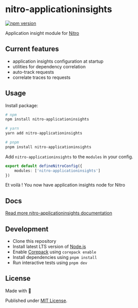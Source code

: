 # nitro-applicationinsights

[![npm version](https://badge.fury.io/js/nitro-applicationinsights.svg)](https://badge.fury.io/js/nitro-applicationinsights)

Application insight module for [Nitro](https://github.com/unjs/nitro)

## Current features

- application insights configuration at startup
- utilities for dependency correlation
- auto-track requests
- correlate traces to requests

## Usage

Install package:

```sh
# npm
npm install nitro-applicationinsights

# yarn
yarn add nitro-applicationinsights

# pnpm
pnpm install nitro-applicationinsights
```

Add `nitro-applicationinsights` to the `modules` in your config.

```ts
export default defineNitroConfig({
    modules: ['nitro-applicationinsights']
})
```
 
Et voilà ! You now have application insights node for Nitro

## Docs

[Read more nitro-applicationinsights documentation](https://huang-julien-nitro-applicationinsights.nuxt.space/)

## Development

- Clone this repository
- Install latest LTS version of [Node.js](https://nodejs.org/en/)
- Enable [Corepack](https://github.com/nodejs/corepack) using `corepack enable`
- Install dependencies using `pnpm install`
- Run interactive tests using `pnpm dev`

## License

Made with 💛

Published under [MIT License](./LICENSE).

<!-- Badges -->

[npm-version-src]: https://img.shields.io/npm/v/packageName?style=flat&colorA=18181B&colorB=F0DB4F
[npm-version-href]: https://npmjs.com/package/packageName
[npm-downloads-src]: https://img.shields.io/npm/dm/packageName?style=flat&colorA=18181B&colorB=F0DB4F
[npm-downloads-href]: https://npmjs.com/package/packageName
[codecov-src]: https://img.shields.io/codecov/c/gh/unjs/packageName/main?style=flat&colorA=18181B&colorB=F0DB4F
[codecov-href]: https://codecov.io/gh/unjs/packageName
[bundle-src]: https://img.shields.io/bundlephobia/minzip/packageName?style=flat&colorA=18181B&colorB=F0DB4F
[bundle-href]: https://bundlephobia.com/result?p=packageName
